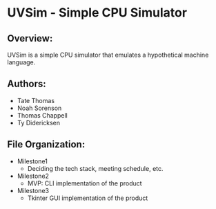 # UVSim - Simple CPU Simulator

## Overview:
UVSim is a simple CPU simulator that emulates a hypothetical machine language. 

## Authors:
- Tate Thomas
- Noah Sorenson
- Thomas Chappell
- Ty Didericksen

## File Organization: 
- Milestone1
  - Deciding the tech stack, meeting schedule, etc. 
- Milestone2
  - MVP: CLI implementation of the product
- Milestone3
  - Tkinter GUI implementation of the product 
